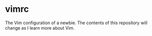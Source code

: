 # vimrc
The Vim configuration of a newbie. The contents of this repository will change as I learn more about Vim.
